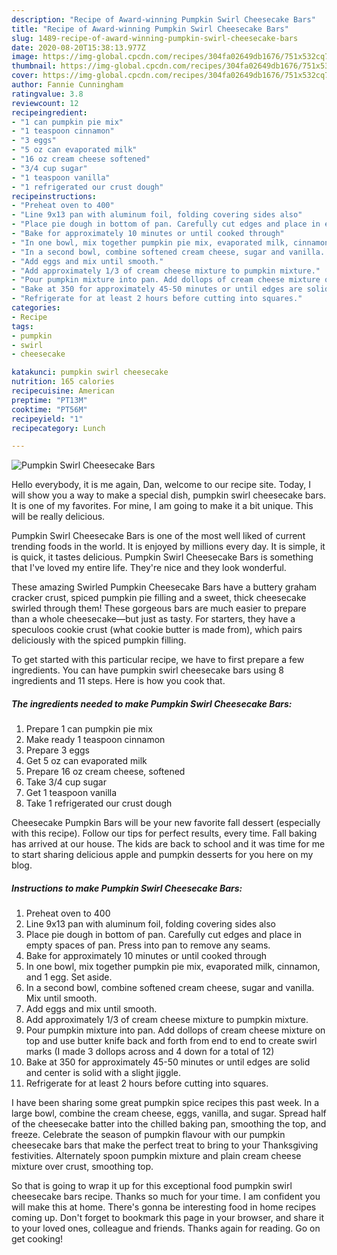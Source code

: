 ```yaml
---
description: "Recipe of Award-winning Pumpkin Swirl Cheesecake Bars"
title: "Recipe of Award-winning Pumpkin Swirl Cheesecake Bars"
slug: 1489-recipe-of-award-winning-pumpkin-swirl-cheesecake-bars
date: 2020-08-20T15:38:13.977Z
image: https://img-global.cpcdn.com/recipes/304fa02649db1676/751x532cq70/pumpkin-swirl-cheesecake-bars-recipe-main-photo.jpg
thumbnail: https://img-global.cpcdn.com/recipes/304fa02649db1676/751x532cq70/pumpkin-swirl-cheesecake-bars-recipe-main-photo.jpg
cover: https://img-global.cpcdn.com/recipes/304fa02649db1676/751x532cq70/pumpkin-swirl-cheesecake-bars-recipe-main-photo.jpg
author: Fannie Cunningham
ratingvalue: 3.8
reviewcount: 12
recipeingredient:
- "1 can pumpkin pie mix"
- "1 teaspoon cinnamon"
- "3 eggs"
- "5 oz can evaporated milk"
- "16 oz cream cheese softened"
- "3/4 cup sugar"
- "1 teaspoon vanilla"
- "1 refrigerated our crust dough"
recipeinstructions:
- "Preheat oven to 400"
- "Line 9x13 pan with aluminum foil, folding covering sides also"
- "Place pie dough in bottom of pan. Carefully cut edges and place in empty spaces of pan. Press into pan to remove any seams."
- "Bake for approximately 10 minutes or until cooked through"
- "In one bowl, mix together pumpkin pie mix, evaporated milk, cinnamon, and 1 egg. Set aside."
- "In a second bowl, combine softened cream cheese, sugar and vanilla. Mix until smooth."
- "Add eggs and mix until smooth."
- "Add approximately 1/3 of cream cheese mixture to pumpkin mixture."
- "Pour pumpkin mixture into pan. Add dollops of cream cheese mixture on top and use butter knife back and forth from end to end to create swirl marks (I made 3 dollops across and 4 down for a total of 12)"
- "Bake at 350 for approximately 45-50 minutes or until edges are solid and center is solid with a slight jiggle."
- "Refrigerate for at least 2 hours before cutting into squares."
categories:
- Recipe
tags:
- pumpkin
- swirl
- cheesecake

katakunci: pumpkin swirl cheesecake 
nutrition: 165 calories
recipecuisine: American
preptime: "PT13M"
cooktime: "PT56M"
recipeyield: "1"
recipecategory: Lunch

---
```



![Pumpkin Swirl Cheesecake Bars](https://img-global.cpcdn.com/recipes/304fa02649db1676/751x532cq70/pumpkin-swirl-cheesecake-bars-recipe-main-photo.jpg)

Hello everybody, it is me again, Dan, welcome to our recipe site. Today, I will show you a way to make a special dish, pumpkin swirl cheesecake bars. It is one of my favorites. For mine, I am going to make it a bit unique. This will be really delicious.

Pumpkin Swirl Cheesecake Bars is one of the most well liked of current trending foods in the world. It is enjoyed by millions every day. It is simple, it is quick, it tastes delicious. Pumpkin Swirl Cheesecake Bars is something that I've loved my entire life. They're nice and they look wonderful.

These amazing Swirled Pumpkin Cheesecake Bars have a buttery graham cracker crust, spiced pumpkin pie filling and a sweet, thick cheesecake swirled through them! These gorgeous bars are much easier to prepare than a whole cheesecake—but just as tasty. For starters, they have a speculoos cookie crust (what cookie butter is made from), which pairs deliciously with the spiced pumpkin filling.


To get started with this particular recipe, we have to first prepare a few ingredients. You can have pumpkin swirl cheesecake bars using 8 ingredients and 11 steps. Here is how you cook that.

<!--inarticleads1-->

##### The ingredients needed to make Pumpkin Swirl Cheesecake Bars:

1. Prepare 1 can pumpkin pie mix
1. Make ready 1 teaspoon cinnamon
1. Prepare 3 eggs
1. Get 5 oz can evaporated milk
1. Prepare 16 oz cream cheese, softened
1. Take 3/4 cup sugar
1. Get 1 teaspoon vanilla
1. Take 1 refrigerated our crust dough


Cheesecake Pumpkin Bars will be your new favorite fall dessert (especially with this recipe). Follow our tips for perfect results, every time. Fall baking has arrived at our house. The kids are back to school and it was time for me to start sharing delicious apple and pumpkin desserts for you here on my blog. 

<!--inarticleads2-->

##### Instructions to make Pumpkin Swirl Cheesecake Bars:

1. Preheat oven to 400
1. Line 9x13 pan with aluminum foil, folding covering sides also
1. Place pie dough in bottom of pan. Carefully cut edges and place in empty spaces of pan. Press into pan to remove any seams.
1. Bake for approximately 10 minutes or until cooked through
1. In one bowl, mix together pumpkin pie mix, evaporated milk, cinnamon, and 1 egg. Set aside.
1. In a second bowl, combine softened cream cheese, sugar and vanilla. Mix until smooth.
1. Add eggs and mix until smooth.
1. Add approximately 1/3 of cream cheese mixture to pumpkin mixture.
1. Pour pumpkin mixture into pan. Add dollops of cream cheese mixture on top and use butter knife back and forth from end to end to create swirl marks (I made 3 dollops across and 4 down for a total of 12)
1. Bake at 350 for approximately 45-50 minutes or until edges are solid and center is solid with a slight jiggle.
1. Refrigerate for at least 2 hours before cutting into squares.


I have been sharing some great pumpkin spice recipes this past week. In a large bowl, combine the cream cheese, eggs, vanilla, and sugar. Spread half of the cheesecake batter into the chilled baking pan, smoothing the top, and freeze. Celebrate the season of pumpkin flavour with our pumpkin cheesecake bars that make the perfect treat to bring to your Thanksgiving festivities. Alternately spoon pumpkin mixture and plain cream cheese mixture over crust, smoothing top. 

So that is going to wrap it up for this exceptional food pumpkin swirl cheesecake bars recipe. Thanks so much for your time. I am confident you will make this at home. There's gonna be interesting food in home recipes coming up. Don't forget to bookmark this page in your browser, and share it to your loved ones, colleague and friends. Thanks again for reading. Go on get cooking!
